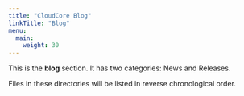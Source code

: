 ```yaml
---
title: "CloudCore Blog"
linkTitle: "Blog"
menu:
  main:
    weight: 30
---
```



This is the **blog** section. It has two categories: News and Releases.

Files in these directories will be listed in reverse chronological order.

